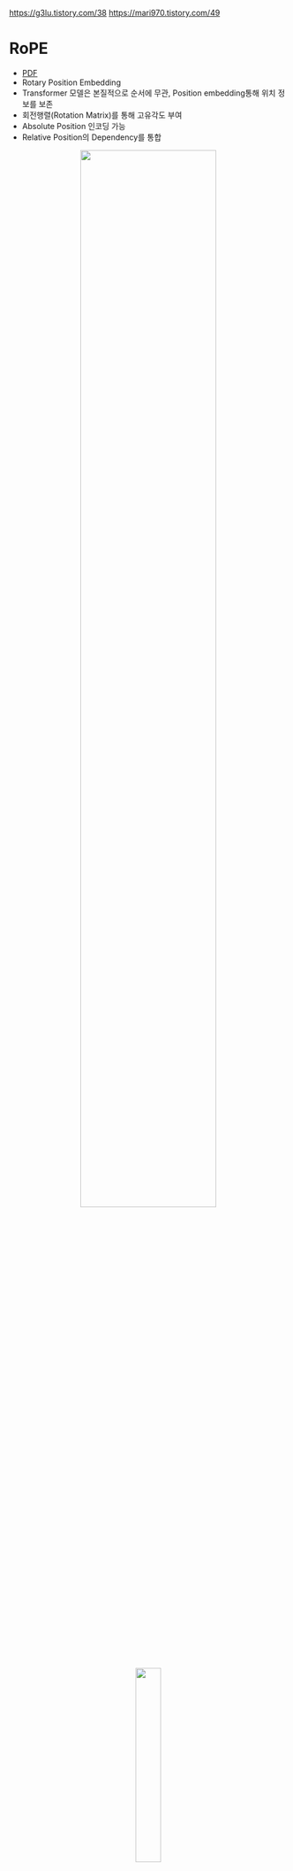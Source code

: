https://g3lu.tistory.com/38
https://mari970.tistory.com/49
# RoPE
* [PDF](https://arxiv.org/pdf/2104.09864)
* Rotary Position Embedding
* Transformer 모델은 본질적으로 순서에 무관, Position embedding통해 위치 정보를 보존
* 회전행렬(Rotation Matrix)를 통해 고유각도 부여
* Absolute Position 인코딩 가능
* Relative Position의 Dependency를 통합

<P align="center"> <img src="https://github.com/user-attachments/assets/b1034452-4d19-4bac-ad8f-7c422b49c577" width="70%" height="70%"> </P>


<P align="center"> <img src="https://github.com/user-attachments/assets/fbdfb55d-2856-4a70-869c-66db0f3177f3" width="30%" height="30%"> </P>

* 복소 평면상에서 회전을 토큰위치정보를 통해 벡터에 표현. 
* Query m
* Key n

## Formulation
### Position-Encoded Query and Key Vectors
$$ f_q(x_m,m) = (W_qx_m)e^{im\theta} $$
$$ f_k(x_n,n) = (W_kx_n)e^{in\theta} $$

* $f_q(x_m,m)$ : Query Vector (Self-attention)
* $W_q$ : Weight Vector of Query
* $x_m$ : embedding vector. 고정된 크기의 실수 벡터로 변환
* $e^{im\theta}$ : rotation(회전). 복소수 평며에서 $m\theta$ 만큼 회전시키는 연산.

### Function $g$

$$ g(x_m,x_n,m-n)=Re[(W_qx_m)(W_kx_n)*e^{i(m-n)\theta}]$$
* $g$ : Query Vector($x_m$)와 Key Vector($x_n$)간의 내적을 복소수 곱셈을 통해 계산
* Query복소수 곱셈 Key복소수 한 결과의 실수 부분만 취함
* 실수값만 취하는 이유는 Softmax를 통해 중요도를 결정할때 실수값이 필요하기 때문

### 2D General Form
$$ f_{\{q,k\}}(x_m,m) = R_{\Theta,m}^{d}W_{\{q,k\}}x_m $$

$$ R_{\Theta,m}^{d} =  
\begin{pmatrix}
  cos(m\theta_{1}) & -sin(m\theta_{1}) & 0 & 0 & \cdots & 0 & 0 \\
  sin(m\theta_{1}) & cos(m\theta_{1}) &  0 & 0 & \cdots & 0 & 0 \\
  0 & 0 & cos(m\theta_{2}) & -sin(m\theta_{2}) & \cdots & 0 & 0 \\
  0 & 0 & sin(m\theta_{2}) & cos(m\theta_{2}) &  \cdots & 0 & 0 \\
  \vdots  & \vdots  & \vdots  & \vdots  & \ddots & \vdots  &\vdots \\
  0 & 0 & 0 & 0 & \cdots & cos(m\theta_{d/2}) & -sin(m\theta_{d/2}) \\
  0 & 0 & 0 & 0 & \cdots & sin(m\theta_{d/2}) & cos(m\theta_{d/2}) \\
 \end{pmatrix}$$

$$ \Theta = \theta_i = 10000^{-2(i-1)/d}, i\in[1,2,\ldots, d/2] $$


#### Computational efficient realization of rotary matrix multiplication

$$ R_{\Theta,m}^{d}x = 
\begin{pmatrix} 
  x_1 \\
  x_2 \\ 
  x_3 \\ 
  x_4 \\ 
  \vdots \\ 
  x_{d-1} \\ 
  x_d \\
\end{pmatrix}
\otimes
\begin{pmatrix}
  cos_{m\theta_1} \\
  cos_{m\theta_1} \\
  cos_{m\theta_2} \\
  cos_{m\theta_2} \\
  \vdots \\
  cos_{m\theta_{d/2}} \\
  cos_{m\theta_{d/2}} \\
\end{pmatrix}
+
\begin{pmatrix} 
  -x_2 \\
  x_1 \\ 
  -x_4 \\ 
  x_3 \\ 
  \vdots \\ 
  -x_{d} \\ 
  x_{d-1} \\
\end{pmatrix}
\otimes
\begin{pmatrix}
  sin_{m\theta_1} \\
  sin_{m\theta_1} \\
  sin_{m\theta_2} \\
  sin_{m\theta_2} \\
  \vdots \\
  sin_{m\theta_{d/2}} \\
  sin_{m\theta_{d/2}} \\
\end{pmatrix}
$$

* $\otimes = tensor\ product $

#### Selft-Attention


